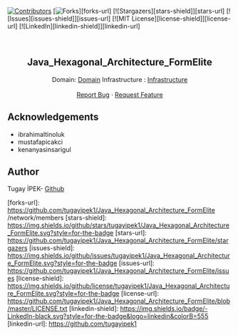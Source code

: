 [![Contributors][contributors-shield]][contributors-url]
[![Forks][forks-shield]][forks-url]
[![Stargazers][stars-shield]][stars-url]
[![Issues][issues-shield]][issues-url]
[![MIT License][license-shield]][license-url]
[![LinkedIn][linkedin-shield]][linkedin-url]

<br>

<p align="center">
  <h2 align="center">Java_Hexagonal_Architecture_FormElite</h2>
  <p align="center">
    Domain: <a href="https://github.com/tugayipek1/Java_Hexagonal_Architecture_FormElite/tree/main/domain">Domain</a>
    Infrastructure : <a href="https://github.com/tugayipek1/Java_Hexagonal_Architecture_FormElite/tree/main/infrastructure">Infrastructure</a>
    <br />
    <br />
    <a href="https://github.com/tugayipek1/Java_Hexagonal_Architecture_FormElite/issues">Report Bug</a>
    ·
    <a href="https://github.com/tugayipek1/Java_Hexagonal_Architecture_FormElite/issues">Request Feature</a>
  </p>
</p>


## Acknowledgements

- ibrahimaltinoluk
- mustafapicakci
- kenanyasinsarigul

## Author
Tugay İPEK- <a href="https://github.com/tugayipek1/">Github</a>

[contributors-shield]: https://img.shields.io/github/contributors/tugayipek1/Java_Hexagonal_Architecture_FormElite.svg?style=for-the-badge
[contributors-url]: https://github.com/tugayipek1/Java_Hexagonal_Architecture_FormElite/graphs/contributors
[forks-shield]: https://img.shields.io/github/forks/tugayipek1/Java_Hexagonal_Architecture_FormElite.svg?style=for-the-badge
[forks-url]: https://github.com/tugayipek1/Java_Hexagonal_Architecture_FormElite /network/members
[stars-shield]: https://img.shields.io/github/stars/tugayipek1/Java_Hexagonal_Architecture_FormElite.svg?style=for-the-badge
[stars-url]: https://github.com/tugayipek1/Java_Hexagonal_Architecture_FormElite/stargazers
[issues-shield]: https://img.shields.io/github/issues/tugayipek1/Java_Hexagonal_Architecture_FormElite.svg?style=for-the-badge
[issues-url]: https://github.com/tugayipek1/Java_Hexagonal_Architecture_FormElite/issues
[license-shield]: https://img.shields.io/github/license/tugayipek1/Java_Hexagonal_Architecture_FormElite.svg?style=for-the-badge
[license-url]: https://github.com/tugayipek1/Java_Hexagonal_Architecture_FormElite/blob/master/LICENSE.txt
[linkedin-shield]: https://img.shields.io/badge/-LinkedIn-black.svg?style=for-the-badge&logo=linkedin&colorB=555
[linkedin-url]: https://github.com/tugayipek1


